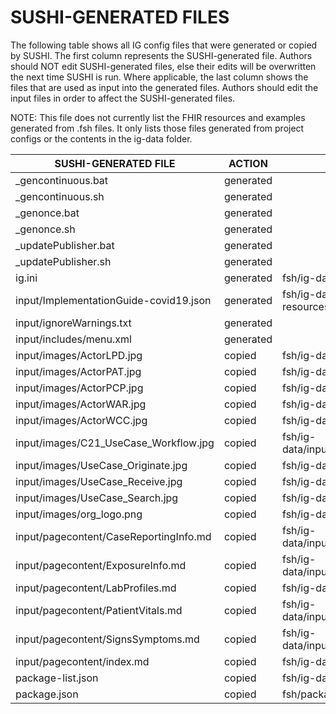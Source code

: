 # SUSHI-GENERATED FILES #

The following table shows all IG config files that were generated or copied by SUSHI.  The first column
represents the SUSHI-generated file. Authors should NOT edit SUSHI-generated files, else their edits will
be overwritten the next time SUSHI is run. Where applicable, the last column shows the files that are used
as input into the generated files. Authors should edit the input files in order to affect the SUSHI-generated
files.

NOTE: This file does not currently list the FHIR resources and examples generated from .fsh files. It only
lists those files generated from project configs or the contents in the ig-data folder.

| SUSHI-GENERATED FILE                   | ACTION    | INPUT FILE(S)                                                         |
| -------------------------------------- | --------- | --------------------------------------------------------------------- |
| _gencontinuous.bat                     | generated |                                                                       |
| _gencontinuous.sh                      | generated |                                                                       |
| _genonce.bat                           | generated |                                                                       |
| _genonce.sh                            | generated |                                                                       |
| _updatePublisher.bat                   | generated |                                                                       |
| _updatePublisher.sh                    | generated |                                                                       |
| ig.ini                                 | generated | fsh/ig-data/ig.ini, fsh/package.json                                  |
| input/ImplementationGuide-covid19.json | generated | fsh/ig-data/ig.ini, fsh/package.json, {all input resources and pages} |
| input/ignoreWarnings.txt               | generated |                                                                       |
| input/includes/menu.xml                | generated |                                                                       |
| input/images/ActorLPD.jpg              | copied    | fsh/ig-data/input/images/ActorLPD.jpg                                 |
| input/images/ActorPAT.jpg              | copied    | fsh/ig-data/input/images/ActorPAT.jpg                                 |
| input/images/ActorPCP.jpg              | copied    | fsh/ig-data/input/images/ActorPCP.jpg                                 |
| input/images/ActorWAR.jpg              | copied    | fsh/ig-data/input/images/ActorWAR.jpg                                 |
| input/images/ActorWCC.jpg              | copied    | fsh/ig-data/input/images/ActorWCC.jpg                                 |
| input/images/C21_UseCase_Workflow.jpg  | copied    | fsh/ig-data/input/images/C21_UseCase_Workflow.jpg                     |
| input/images/UseCase_Originate.jpg     | copied    | fsh/ig-data/input/images/UseCase_Originate.jpg                        |
| input/images/UseCase_Receive.jpg       | copied    | fsh/ig-data/input/images/UseCase_Receive.jpg                          |
| input/images/UseCase_Search.jpg        | copied    | fsh/ig-data/input/images/UseCase_Search.jpg                           |
| input/images/org_logo.png              | copied    | fsh/ig-data/input/images/org_logo.png                                 |
| input/pagecontent/CaseReportingInfo.md | copied    | fsh/ig-data/input/pagecontent/3_CaseReportingInfo.md                  |
| input/pagecontent/ExposureInfo.md      | copied    | fsh/ig-data/input/pagecontent/4_ExposureInfo.md                       |
| input/pagecontent/LabProfiles.md       | copied    | fsh/ig-data/input/pagecontent/6_LabProfiles.md                        |
| input/pagecontent/PatientVitals.md     | copied    | fsh/ig-data/input/pagecontent/2_PatientVitals.md                      |
| input/pagecontent/SignsSymptoms.md     | copied    | fsh/ig-data/input/pagecontent/5_SignsSymptoms.md                      |
| input/pagecontent/index.md             | copied    | fsh/ig-data/input/pagecontent/index.md                                |
| package-list.json                      | copied    | fsh/ig-data/package-list.json                                         |
| package.json                           | copied    | fsh/package.json                                                      |